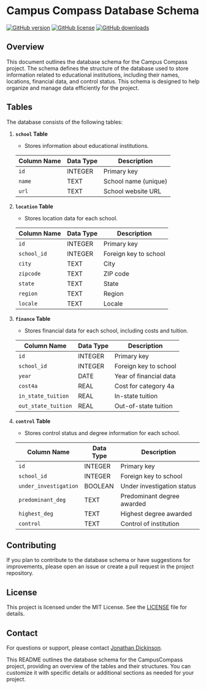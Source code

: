 # Campus Compass Database Schema

[![GitHub version](https://badge.fury.io/gh/CampusCompass%2FCampusCompass.svg)](https://badge.fury.io/gh/CampusCompass%2FCampusCompass)
[![GitHub license](https://img.shields.io/github/license/CampusCompass/CampusCompass)](https://github.com/CampusCompass/CampusCompass/blob/main/LICENSE)
[![GitHub downloads](https://img.shields.io/github/downloads/CampusCompass/CampusCompass/total.svg)](https://github.com/CampusCompass/CampusCompass/releases)

## Overview

This document outlines the database schema for the Campus Compass project. The schema defines the structure of the database used to store information related to educational institutions, including their names, locations, financial data, and control status. This schema is designed to help organize and manage data efficiently for the project.

## Tables

The database consists of the following tables:

1. **`school` Table**
    - Stores information about educational institutions.

    | Column Name   | Data Type | Description                  |
    |---------------|-----------|------------------------------|
    | `id`          | INTEGER   | Primary key                  |
    | `name`        | TEXT      | School name (unique)         |
    | `url`         | TEXT      | School website URL           |

2. **`location` Table**
    - Stores location data for each school.

    | Column Name   | Data Type | Description                  |
    |---------------|-----------|------------------------------|
    | `id`          | INTEGER   | Primary key                  |
    | `school_id`   | INTEGER   | Foreign key to school        |
    | `city`        | TEXT      | City                         |
    | `zipcode`     | TEXT      | ZIP code                     |
    | `state`       | TEXT      | State                        |
    | `region`      | TEXT      | Region                       |
    | `locale`      | TEXT      | Locale                       |

3. **`finance` Table**
    - Stores financial data for each school, including costs and tuition.

    | Column Name   | Data Type | Description                  |
    |---------------|-----------|------------------------------|
    | `id`          | INTEGER   | Primary key                  |
    | `school_id`   | INTEGER   | Foreign key to school        |
    | `year`        | DATE      | Year of financial data       |
    | `cost4a`      | REAL      | Cost for category 4a         |
    | `in_state_tuition`  | REAL | In-state tuition             |
    | `out_state_tuition` | REAL | Out-of-state tuition         |

4. **`control` Table**
    - Stores control status and degree information for each school.

    | Column Name          | Data Type | Description                  |
    |----------------------|-----------|------------------------------|
    | `id`                 | INTEGER   | Primary key                  |
    | `school_id`          | INTEGER   | Foreign key to school        |
    | `under_investigation` | BOOLEAN   | Under investigation status  |
    | `predominant_deg`    | TEXT      | Predominant degree awarded  |
    | `highest_deg`        | TEXT      | Highest degree awarded      |
    | `control`            | TEXT      | Control of institution      |

## Contributing

If you plan to contribute to the database schema or have suggestions for improvements, please open an issue or create a pull request in the project repository.

## License

This project is licensed under the MIT License. See the [LICENSE](https://github.com/jonathjd/CampusCompass/blob/main/LICENSE) file for details.

## Contact

For questions or support, please contact [Jonathan Dickinson](mailto:jon.dickinson17@gmail.com).

This README outlines the database schema for the CampusCompass project, providing an overview of the tables and their structures. You can customize it with specific details or additional sections as needed for your project.
